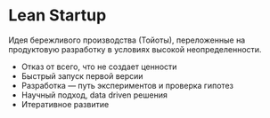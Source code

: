 # Lean Startup

Идея бережливого производства (Тойоты), переложенные на продуктовую разработку в условиях высокой неопределенности.

- Отказ от всего, что не создает ценности
- Быстрый запуск первой версии
- Разработка — путь экспериментов и проверка гипотез
- Научный подход, data driven решения
- Итеративное развитие